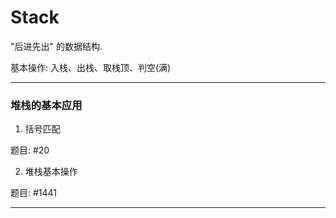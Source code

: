 # Stack

"后进先出" 的数据结构.

基本操作: 入栈、出栈、取栈顶、判空(满)

---

### 堆栈的基本应用 

1. 括号匹配

题目: #20

2. 堆栈基本操作

题目: #1441

---


